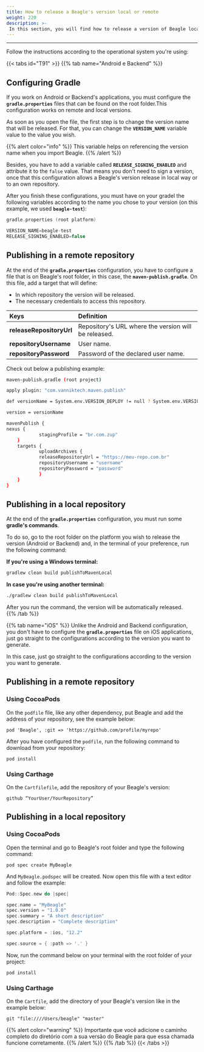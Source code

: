 ```yaml
---
title: How to release a Beagle's version local or remote
weight: 220
description: >-
 In this section, you will find how to release a version of Beagle locally or using a separate repository.
---
```


---

Follow the instructions according to the operational system you're using:


{{< tabs id="T91" >}}
{{% tab name="Android e Backend" %}}
## Configuring Gradle

If you work on Android or Backend's applications, you must configure the **`gradle.properties`** files that can be found on the root folder.This configuration works on remote and local versions.

As soon as you open the file, the first step is to change the version name that will be released.  For that, you can change the **`VERSION_NAME`** variable value to the value you wish. 


{{% alert color="info" %}}
This variable helps on referencing the version name when you import Beagle. 
{{% /alert %}}

Besides, you have to add a variable called **`RELEASE_SIGNING_ENABLED`** and attribute it to the `false` value. That means you don't need to sign a version, once that this configuration allows a Beagle's version release in local way or to an own repository. 

After you finish these configurations, you must have on your gradel the following variables according to the name you chose to your version (on this example, we used **`beagle-test`**):


```kotlin
gradle.properties (root platform)

VERSION_NAME=beagle-test 
RELEASE_SIGNING_ENABLED=false
```


## Publishing in a remote repository

At the end of the **`gradle.properties`** configuration, you have to configure a file that is on Beagle's root folder, in this case, the  **`maven-publish.gradle`**. On this file, add a target that will define:

* In which repository the version will be released.
* The necessary credentials to access this repository. 


| Keys | Definition |
| :--- | :--- |
| **releaseRepositoryUrl** | Repository's URL where the version will be released.|
| **repositoryUsername** | User name. |
| **repositoryPassword** | Password of the declared user name. |

Check out below a publishing example:


```bash
maven-publish.gradle (root project)

apply plugin: "com.vanniktech.maven.publish"

def versionName = System.env.VERSION_DEPLOY != null ? System.env.VERSION_DEPLOY : VERSION_NAME ?: ""

version = versionName

mavenPublish {
nexus {
    		stagingProfile = "br.com.zup"
	}
	targets {
    		uploadArchives {    
        	releaseRepositoryUrl = "https://meu-repo.com.br"
        	repositoryUsername = "username"
        	repositoryPassword = "password"
    		}
	}
}
```


## Publishing in a local repository

At the end of the **`gradle.properties`** configuration, you must run some **gradle's commands**.

To do so,  go to the root folder on the platform you wish to release the version (Android or Backend) and, in the terminal of your preference, run the following command:

**If you're using a Windows terminal:**

```bash
gradlew clean build publishToMavenLocal
```

**In case you're using another terminal:**

```bash
./gradlew clean build publishToMavenLocal
```

After you run the command, the version will be automatically released.  
{{% /tab %}}

{{% tab name="iOS" %}}
Unlike the Android and Backend configuration, you  don't have to configure the **`gradle.properties`** file on iOS applications, just go straight to the configurations according to the version you want to generate.

In this case, just go straight to the configurations according to the version you want to generate. 


## Publishing in a remote repository

### Using CocoaPods

On the `podfile`  file, like any other dependency, put Beagle and add the address of your repository, see the example below:


```text
pod 'Beagle', :git => 'https://github.com/profile/myrepo'
```

After you have configured the `podfile`, run the following command to download from your repository: 


```text
pod install
```

### Using Carthage

On the `Cartfilefile`, add the repository of your Beagle's version:

```text
github “YourUser/YourRepository”
```

## Publishing in a local repository

### Using CocoaPods

Open the terminal and go to Beagle's root folder and type the following command:

```text
pod spec create MyBeagle
```

And `MyBeagle.podspec`  will be created. Now open this file with a text editor and follow the example:

```swift
Pod::Spec.new do |spec|

spec.name = "MyBeagle"
spec.version = "1.0.0"
spec.summary = "A short description"
spec.description = "Complete description"

spec.platform = :ios, "12.2"

spec.source = { :path => '.' }
```

Now, run the command below on your terminal with the root folder of your project:

```text
pod install
```

### Using Carthage

On the `Cartfile`, add the directory of your Beagle's version like in the example below:


```text
git "file:////Users/beagle" "master"
```

{{% alert color="warning" %}}
Importante que você adicione o caminho completo do diretório com a sua versão do Beagle para que essa chamada funcione corretamente. 
{{% /alert %}}
{{% /tab %}}
{{< /tabs >}}